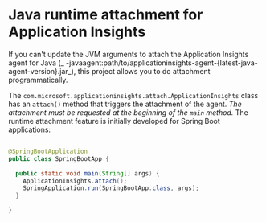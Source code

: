# Java runtime attachment for Application Insights

If you can't update the JVM arguments to attach the Application Insights agent for Java (_
-javaagent:path/to/applicationinsights-agent-{latest-java-agent-version}.jar_), this project allows you to do attachment
programmatically.

The `com.microsoft.applicationinsights.attach.ApplicationInsights` class has an `attach()`
method that triggers the attachment of the agent. _The attachment must be requested at the beginning
of the `main` method._ The runtime attachment feature is initially developed for Spring Boot
applications:

```java

@SpringBootApplication
public class SpringBootApp {

  public static void main(String[] args) {
    ApplicationInsights.attach();
    SpringApplication.run(SpringBootApp.class, args);
  }

}
```
